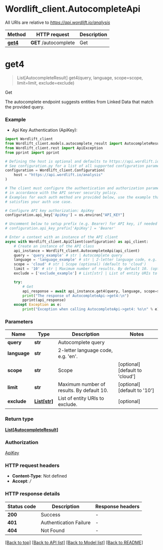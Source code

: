 # Wordlift_client.AutocompleteApi

All URIs are relative to *https://api.wordlift.io/analysis*

Method | HTTP request | Description
------------- | ------------- | -------------
[**get4**](AutocompleteApi.md#get4) | **GET** /autocomplete | Get


# **get4**
> List[AutocompleteResult] get4(query, language, scope=scope, limit=limit, exclude=exclude)

Get

The autocomplete endpoint suggests entities from Linked Data that match the provided query.

### Example

* Api Key Authentication (ApiKey):

```python
import Wordlift_client
from Wordlift_client.models.autocomplete_result import AutocompleteResult
from Wordlift_client.rest import ApiException
from pprint import pprint

# Defining the host is optional and defaults to https://api.wordlift.io/analysis
# See configuration.py for a list of all supported configuration parameters.
configuration = Wordlift_client.Configuration(
    host = "https://api.wordlift.io/analysis"
)

# The client must configure the authentication and authorization parameters
# in accordance with the API server security policy.
# Examples for each auth method are provided below, use the example that
# satisfies your auth use case.

# Configure API key authorization: ApiKey
configuration.api_key['ApiKey'] = os.environ["API_KEY"]

# Uncomment below to setup prefix (e.g. Bearer) for API key, if needed
# configuration.api_key_prefix['ApiKey'] = 'Bearer'

# Enter a context with an instance of the API client
async with Wordlift_client.ApiClient(configuration) as api_client:
    # Create an instance of the API class
    api_instance = Wordlift_client.AutocompleteApi(api_client)
    query = 'query_example' # str | Autocomplete query
    language = 'language_example' # str | 2-letter language code, e.g. 'en'.
    scope = 'cloud' # str | Scope (optional) (default to 'cloud')
    limit = '10' # str | Maximum number of results. By default 10. (optional) (default to '10')
    exclude = ['exclude_example'] # List[str] | List of entity URIs to exclude. (optional)

    try:
        # Get
        api_response = await api_instance.get4(query, language, scope=scope, limit=limit, exclude=exclude)
        print("The response of AutocompleteApi->get4:\n")
        pprint(api_response)
    except Exception as e:
        print("Exception when calling AutocompleteApi->get4: %s\n" % e)
```



### Parameters


Name | Type | Description  | Notes
------------- | ------------- | ------------- | -------------
 **query** | **str**| Autocomplete query | 
 **language** | **str**| 2-letter language code, e.g. &#39;en&#39;. | 
 **scope** | **str**| Scope | [optional] [default to &#39;cloud&#39;]
 **limit** | **str**| Maximum number of results. By default 10. | [optional] [default to &#39;10&#39;]
 **exclude** | [**List[str]**](str.md)| List of entity URIs to exclude. | [optional] 

### Return type

[**List[AutocompleteResult]**](AutocompleteResult.md)

### Authorization

[ApiKey](../README.md#ApiKey)

### HTTP request headers

 - **Content-Type**: Not defined
 - **Accept**: */*

### HTTP response details

| Status code | Description | Response headers |
|-------------|-------------|------------------|
**200** | Success |  -  |
**401** | Authentication Failure |  -  |
**404** | Not Found |  -  |

[[Back to top]](#) [[Back to API list]](../README.md#documentation-for-api-endpoints) [[Back to Model list]](../README.md#documentation-for-models) [[Back to README]](../README.md)

